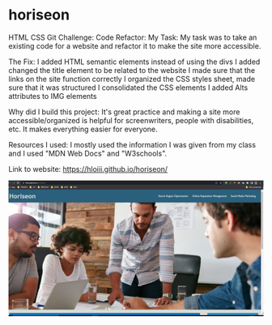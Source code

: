 # horiseon
HTML CSS Git Challenge: Code Refactor:
My Task: My task was to take an existing code for a website and refactor it to make the site more accessible.

The Fix: 
I added HTML semantic elements instead of using the divs
I added changed the title element to be related to the website
I made sure that the links on the site function correctly
I organized the CSS styles sheet, made sure that it was structured
I consolidated the CSS elements
I added Alts attributes to IMG elements

Why did I build this project:
It's great practice and making a site more accessible/organized is helpful for screenwriters, people with disabilities, etc.
It makes everything easier for everyone.

Resources I used:
I mostly used the information I was given from my class and I used "MDN Web Docs" and "W3schools".


Link to website: https://hloiii.github.io/horiseon/

![screenshot](assets/images/screenshot.PNG)
